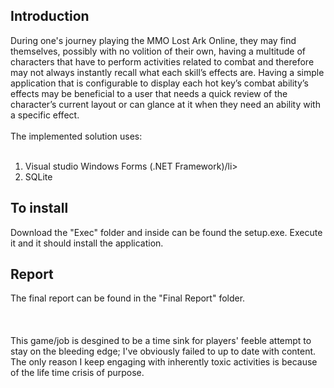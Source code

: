 <h2>Introduction</h2>
During one's journey playing the MMO Lost Ark Online, they may find themselves, possibly with 
no volition of their own, having a multitude of characters that have to perform activities related 
to combat and therefore may not always instantly recall what each skill’s effects are. Having a 
simple application that is configurable to display each hot key’s combat ability’s effects may be 
beneficial to a user that needs a quick review of the character’s current layout or can glance at 
it when they need an ability with a specific effect.
<br><br>
The implemented solution uses:
<ol>
  <li>Visual studio Windows Forms (.NET Framework)/li>
  <li>SQLite</li>
</ol> 
  
<h2>To install</h2>
  Download the "Exec" folder and inside can be found the setup.exe. Execute it and it should install the application.
<h2>Report</h2>
  The final report can be found in the "Final Report" folder.
<br><br><br><br>
This game/job is desgined to be a time sink for players' feeble attempt to stay on the bleeding edge; I've obviously failed to up to date with content. The only reason I keep engaging with inherently toxic activities is because of the life time crisis of purpose.
